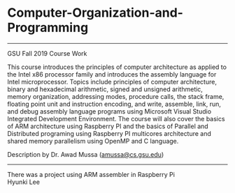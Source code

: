 # Computer-Organization-and-Programming
***
GSU Fall 2019 Course Work  
  
This course introduces the principles of computer architecture as applied to the Intel x86
processor family and introduces the assembly language for Intel microprocessor. Topics
include principles of computer architecture, binary and hexadecimal arithmetic, signed and
unsigned arithmetic, memory organization, addressing modes, procedure calls, the stack
frame, floating point unit and instruction encoding, and write, assemble, link, run, and debug
assembly language programs using Microsoft Visual Studio Integrated Development
Environment. The course will also cover the basics of ARM architecture using Raspberry PI
and the basics of Parallel and Distributed programing using Raspberry PI multicores
architecture and shared memory parallelism using OpenMP and C language.  
  
Description by Dr. Awad Mussa (amussa@cs.gsu.edu)  
***
There was a project using ARM assembler in Raspberry Pi  
Hyunki Lee
